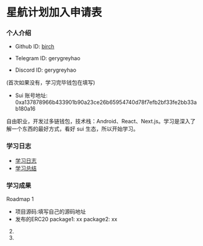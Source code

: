 # 星航计划加入申请表

### 个人介绍

* Github ID: [birch](https://github.com/greyhao)

* Telegram ID: gerygreyhao

* Discord ID: gerygreyhao

(首次如果没有，学习完毕钱包在填写)
* Sui 账号地址: 0xa137878966b433901b90a23ce26b65954740d78f7efb2bf33fe2bb33ab180a16

自由职业，开发过多链钱包，技术栈：Android、React、Next.js。学习是深入了解一个东西的最好方式，看好 sui 生态，所以开始学习。

### 学习日志

- [学习日志](journal.md)
- [学习总结](summary.md)

### 学习成果

Roadmap  1  
- 项目源码:填写自己的源码地址
- 发布的ERC20
package1: xx
package2: xx


2.


3. 

